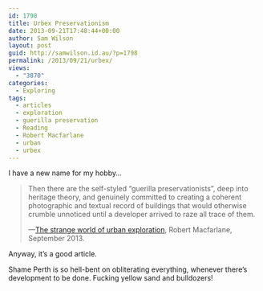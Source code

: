 ```yaml
---
id: 1798
title: Urbex Preservationism
date: 2013-09-21T17:48:44+00:00
author: Sam Wilson
layout: post
guid: http://samwilson.id.au/?p=1798
permalink: /2013/09/21/urbex/
views:
  - "3870"
categories:
  - Exploring
tags:
  - articles
  - exploration
  - guerilla preservation
  - Reading
  - Robert Macfarlane
  - urban
  - urbex
---
```

I have a new name for my hobby…

<blockquote cite="http://www.theguardian.com/books/2013/sep/20/urban-exploration-robert-macfarlane-bradley-garrett">
  <p>
    Then there are the self-styled &#8220;guerilla preservationists&#8221;, deep into heritage theory, and genuinely committed to creating a coherent photographic and textual record of buildings that would otherwise crumble unnoticed until a developer arrived to raze all trace of them.
  </p>
  
  <p>
    —<a href="http://www.theguardian.com/books/2013/sep/20/urban-exploration-robert-macfarlane-bradley-garrett">The strange world of urban exploration</a>, Robert Macfarlane, September 2013.
  </p>
</blockquote>

Anyway, it’s a good article.

Shame Perth is so hell-bent on obliterating everything, whenever there’s development to be done. Fucking yellow sand and bulldozers!